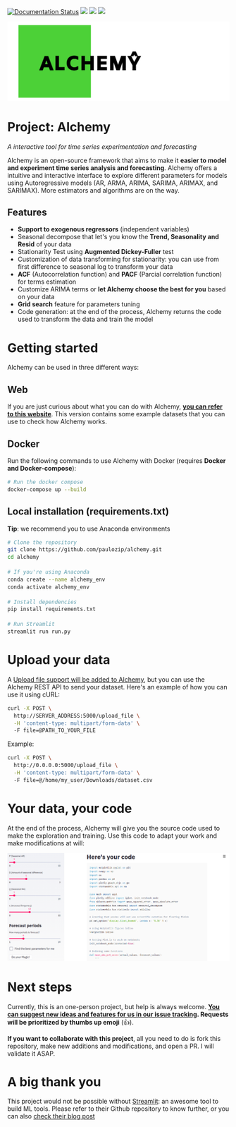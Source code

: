 [![Documentation Status](https://readthedocs.org/projects/python-alchemy/badge/?version=latest)](https://python-alchemy.readthedocs.io/en/latest/?badge=latest)
![](https://img.shields.io/github/languages/top/paulozip/alchemy)
![](https://img.shields.io/github/issues-raw/paulozip/alchemy?color=%4cd137)
![](https://img.shields.io/github/issues-closed/paulozip/alchemy?color=%238e44ad)

![](img/logo.png)
# Project: Alchemy
*A interactive tool for time series experimentation and forecasting*

Alchemy is an open-source framework that aims to make it **easier to model and experiment time series analysis and forecasting**. Alchemy offers a intuitive and interactive interface to explore different parameters for models using Autoregressive models (AR, ARMA, ARIMA, SARIMA, ARIMAX, and SARIMAX). More estimators and algorithms are on the way.

## Features

* **Support to exogenous regressors** (independent variables)
* Seasonal decompose that let's you know the **Trend, Seasonality and Resid** of your data
* Stationarity Test using **Augmented Dickey-Fuller** test
* Customization of data transforming for stationarity: you can use from first difference to seasonal log to transform your data
* **ACF** (Autocorrelation function) and **PACF** (Parcial correlation function) for terms estimation
* Customize ARIMA terms or **let Alchemy choose the best for you** based on your data
* **Grid search** feature for parameters tuning
* Code generation: at the end of the process, Alchemy returns the code used to transform the data and train the model

# Getting started
Alchemy can be used in three different ways:

## Web
If you are just curious about what you can do with Alchemy, **[you can refer to this website](https://project-alchemy.herokuapp.com)**. This version contains some example datasets that you can use to check how Alchemy works.

## Docker
Run the following commands to use Alchemy with Docker (requires **Docker and Docker-compose**):

```bash
# Run the docker compose
docker-compose up --build
```

## Local installation (requirements.txt)
**Tip**: we recommend you to use Anaconda environments

```bash
# Clone the repository
git clone https://github.com/paulozip/alchemy.git
cd alchemy

# If you're using Anaconda
conda create --name alchemy_env
conda activate alchemy_env

# Install dependencies
pip install requirements.txt

# Run Streamlit
streamlit run run.py
```
# Upload your data
A [Upload file support will be added to Alchemy](https://github.com/paulozip/alchemy/issues/4), but you can use the Alchemy REST API to send your dataset. Here's an example of how you can use it using cURL:

```bash
curl -X POST \
  http://SERVER_ADDRESS:5000/upload_file \
  -H 'content-type: multipart/form-data' \       
  -F file=@PATH_TO_YOUR_FILE
```

Example:
```bash
curl -X POST \
  http://0.0.0.0:5000/upload_file \
  -H 'content-type: multipart/form-data' \       
  -F file=@/home/my_user/Downloads/dataset.csv
```

# Your data, your code
At the end of the process, Alchemy will give you the source code used to make the exploration and training. Use this code to adapt your work and make modifications at will:

![](img/alchemy_your_code.png)

# Next steps
Currently, this is an one-person project, but help is always welcome. **[You can suggest new ideas and features for us in our issue tracking](https://github.com/paulozip/alchemy/issues). Requests will be prioritized by thumbs up emoji** (👍).

**If you want to collaborate with this project**, all you need to do is fork this repository, make new additions and modifications, and open a PR. I will validate it ASAP. 

# A big thank you
This project would not be possible without [Streamlit](https://github.com/streamlit/streamlit): an awesome tool to build ML tools. Please refer to their Github repository to know further, or you can also [check their blog post](https://towardsdatascience.com/coding-ml-tools-like-you-code-ml-models-ddba3357eace)

